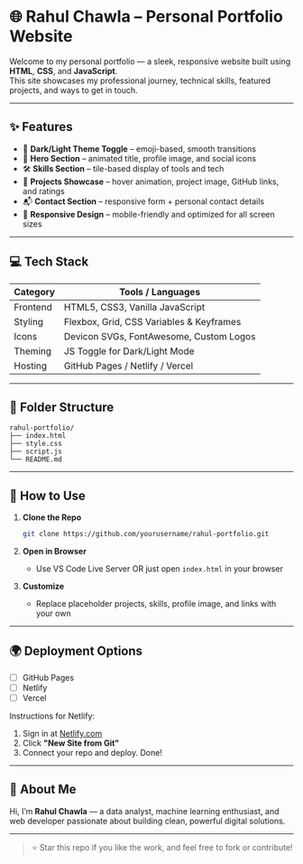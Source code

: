 # 🌐 Rahul Chawla – Personal Portfolio Website

Welcome to my personal portfolio — a sleek, responsive website built using **HTML**, **CSS**, and **JavaScript**.  
This site showcases my professional journey, technical skills, featured projects, and ways to get in touch.

---


## ✨ Features

- 🔄 **Dark/Light Theme Toggle** – emoji-based, smooth transitions
- 🎯 **Hero Section** – animated title, profile image, and social icons
- 🛠 **Skills Section** – tile-based display of tools and tech
- 📁 **Projects Showcase** – hover animation, project image, GitHub links, and ratings
- 📬 **Contact Section** – responsive form + personal contact details
- 📱 **Responsive Design** – mobile-friendly and optimized for all screen sizes

---

## 💻 Tech Stack

| Category       | Tools / Languages                          |
|----------------|---------------------------------------------|
| Frontend       | HTML5, CSS3, Vanilla JavaScript             |
| Styling        | Flexbox, Grid, CSS Variables & Keyframes    |
| Icons          | Devicon SVGs, FontAwesome, Custom Logos     |
| Theming        | JS Toggle for Dark/Light Mode               |
| Hosting        | GitHub Pages / Netlify / Vercel             |

---

## 📂 Folder Structure

```
rahul-portfolio/
├── index.html
├── style.css
├── script.js
└── README.md
```

---

## 🧠 How to Use

1. **Clone the Repo**
   ```bash
   git clone https://github.com/yourusername/rahul-portfolio.git
   ```

2. **Open in Browser**
   - Use VS Code Live Server OR just open `index.html` in your browser

3. **Customize**
   - Replace placeholder projects, skills, profile image, and links with your own


---

## 🌍 Deployment Options

- [ ] GitHub Pages  
- [ ] Netlify  
- [ ] Vercel  

Instructions for Netlify:
1. Sign in at [Netlify.com](https://www.netlify.com/)
2. Click **"New Site from Git"**
3. Connect your repo and deploy. Done!

---

## 🙋 About Me

Hi, I’m **Rahul Chawla** — a data analyst, machine learning enthusiast, and web developer passionate about building clean, powerful digital solutions.


---

> ⭐ Star this repo if you like the work, and feel free to fork or contribute!
